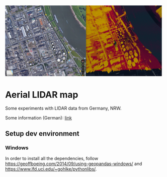 ![header](assets/header.png)

# Aerial LIDAR map

Some experiments with LIDAR data from Germany, NRW.

Some information (German): [link](https://www.bezreg-koeln.nrw.de/brk_internet/geobasis/hoehenmodelle/oberflaechenmodell/index.html)

## Setup dev environment

### Windows

In order to install all the dependencies, follow https://geoffboeing.com/2014/09/using-geopandas-windows/
and https://www.lfd.uci.edu/~gohlke/pythonlibs/.